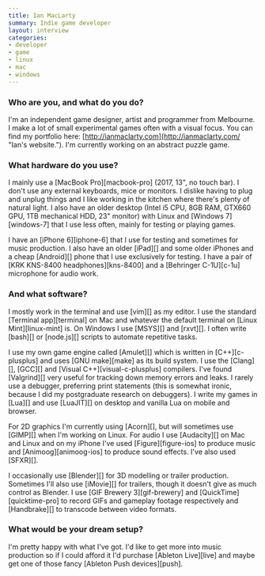 ```yaml
---
title: Ian MacLarty
summary: Indie game developer
layout: interview
categories:
- developer
- game
- linux
- mac
- windows
---
```


### Who are you, and what do you do?

I'm an independent game designer, artist and programmer from Melbourne. I make a lot of small experimental games often with a visual focus. You can find my portfolio here: [http://ianmaclarty.com](http://ianmaclarty.com/ "Ian's website."). I'm currently working on an abstract puzzle game.

### What hardware do you use?

I mainly use a [MacBook Pro][macbook-pro] (2017, 13", no touch bar). I don't use any external keyboards, mice or monitors. I dislike having to plug and unplug things and I like working in the kitchen where there's plenty of natural light. I also have an older desktop (Intel i5 CPU, 8GB RAM, GTX660 GPU, 1TB mechanical HDD, 23" monitor) with Linux and [Windows 7][windows-7] that I use less often, mainly for testing or playing games.

I have an [iPhone 6][iphone-6] that I use for testing and sometimes for music production. I also have an older [iPad][] and some older iPhones and a cheap [Android][] phone that I use exclusively for testing. I have a pair of [KRK KNS-8400 headphones][kns-8400] and a [Behringer C-1U][c-1u] microphone for audio work.

### And what software?

I mostly work in the terminal and use [vim][] as my editor. I use the standard [Terminal app][terminal] on Mac and whatever the default terminal on [Linux Mint][linux-mint] is. On Windows I use [MSYS][] and [rxvt][]. I often write [bash][] or [node.js][] scripts to automate repetitive tasks.

I use my own game engine called [Amulet][] which is written in [C++][c-plusplus] and uses [GNU make][make] as its build system. I use the [Clang][], [GCC][] and [Visual C++][visual-c-plusplus] compilers. I've found [Valgrind][] very useful for tracking down memory errors and leaks. I rarely use a debugger, preferring print statements (this is somewhat ironic, because I did my postgraduate research on debuggers). I write my games in [Lua][] and use [LuaJIT][] on desktop and vanilla Lua on mobile and browser.

For 2D graphics I'm currently using [Acorn][], but will sometimes use [GIMP][] when I'm working on Linux. For audio I use [Audacity][] on Mac and Linux and on my iPhone I've used [Figure][figure-ios] to produce music and [Animoog][animoog-ios] to produce sound effects. I've also used [SFXR][].

I occasionally use [Blender][] for 3D modelling or trailer production. Sometimes I'll also use [iMovie][] for trailers, though it doesn't give as much control as Blender. I use [GIF Brewery 3][gif-brewery] and [QuickTime][quicktime-pro] to record GIFs and gameplay footage respectively and [Handbrake][] to transcode between video formats.

### What would be your dream setup?

I'm pretty happy with what I've got. I'd like to get more into music production so if I could afford it I'd purchase [Ableton Live][live] and maybe get one of those fancy [Ableton Push devices][push].